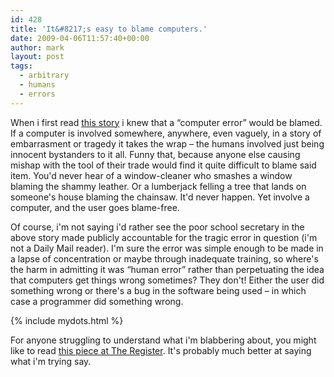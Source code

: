 ```yaml
---
id: 428
title: 'It&#8217;s easy to blame computers.'
date: 2009-04-06T11:57:40+00:00
author: mark
layout: post
tags:
  - arbitrary
  - humans
  - errors
---
```

When i first read [this story](http://news.bbc.co.uk/1/hi/england/manchester/7963081.stm) i knew that a &#8220;computer error&#8221; would be blamed. If a computer is involved somewhere, anywhere, even vaguely, in a story of embarrasment or tragedy it takes the wrap &#8211; the humans involved just being innocent bystanders to it all. Funny that, because anyone else causing mishap with the tool of their trade would find it quite difficult to blame said item. You'd never hear of a window-cleaner who smashes a window blaming the shammy leather. Or a lumberjack felling a tree that lands on someone's house blaming the chainsaw. It'd never happen. Yet involve a computer, and the user goes blame-free.

Of course, i'm not saying i'd rather see the poor school secretary in the above story made publicly accountable for the tragic error in question (i'm not a Daily Mail reader). I'm sure the error was simple enough to be made in a lapse of concentration or maybe through inadequate training, so where's the harm in admitting it was &#8220;human error&#8221; rather than perpetuating the idea that computers get things wrong sometimes? They don't! Either the user did something wrong or there's a bug in the software being used &#8211; in which case a programmer did something wrong.

{% include mydots.html %}

For anyone struggling to understand what i'm blabbering about, you might like to read [this piece at The Register](http://www.theregister.co.uk/2009/04/03/computer_says_no/). It's probably much better at saying what i'm trying say.
